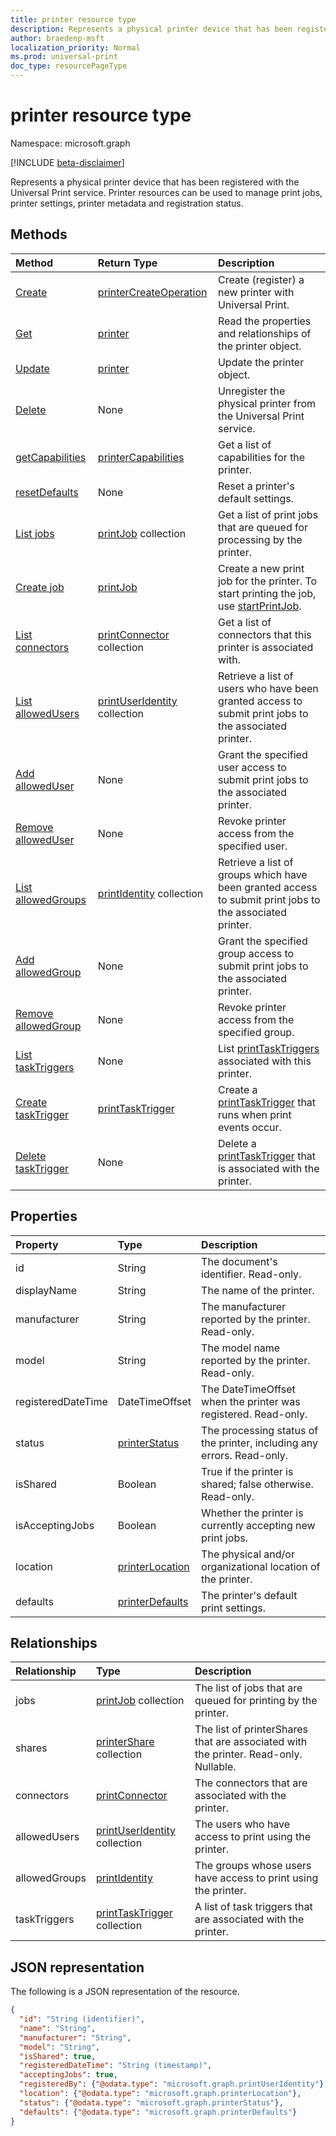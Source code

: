```yaml
---
title: printer resource type
description: Represents a physical printer device that has been registered with the Universal Print service. Printer resources can be used to manage print jobs, printer settings, printer metadata and registration status.
author: braedenp-msft
localization_priority: Normal
ms.prod: universal-print
doc_type: resourcePageType
---
```


# printer resource type

Namespace: microsoft.graph

[!INCLUDE [beta-disclaimer](../../includes/beta-disclaimer.md)]

Represents a physical printer device that has been registered with the Universal Print service. Printer resources can be used to manage print jobs, printer settings, printer metadata and registration status.

## Methods

| Method       | Return Type | Description |
|:-------------|:------------|:------------|
| [Create](../api/printer-create.md) | [printerCreateOperation](printerCreateOperation.md) | Create (register) a new printer with Universal Print. |
| [Get](../api/printer-get.md) | [printer](printer.md) | Read the properties and relationships of the printer object. |
| [Update](../api/printer-update.md) | [printer](printer.md) | Update the printer object. |
| [Delete](../api/printer-delete.md) | None | Unregister the physical printer from the Universal Print service. |
| [getCapabilities](../api/printer-getcapabilities.md) | [printerCapabilities](printercapabilities.md) | Get a list of capabilities for the printer. |
| [resetDefaults](../api/printer-resetdefaults.md) | None | Reset a printer's default settings. |
| [List jobs](../api/printer-list-jobs.md) | [printJob](printjob.md) collection | Get a list of print jobs that are queued for processing by the printer. |
| [Create job](../api/printer-post-jobs.md) | [printJob](printjob.md) | Create a new print job for the printer. To start printing the job, use [startPrintJob](../api/printjob-startprintjob.md). |
| [List connectors](../api/printer-list-connectors.md) | [printConnector](printconnector.md) collection | Get a list of connectors that this printer is associated with. |
| [List allowedUsers](../api/printer-list-allowedusers.md) | [printUserIdentity](printuseridentity.md) collection | Retrieve a list of users who have been granted access to submit print jobs to the associated printer. |
| [Add allowedUser](../api/printer-post-allowedusers.md) | None | Grant the specified user access to submit print jobs to the associated printer. |
| [Remove allowedUser](../api/printer-delete-alloweduser.md) | None | Revoke printer access from the specified user. |
| [List allowedGroups](../api/printer-list-allowedgroups.md) | [printIdentity](printidentity.md) collection | Retrieve a list of groups which have been granted access to submit print jobs to the associated printer. |
| [Add allowedGroup](../api/printer-post-allowedgroups.md) | None | Grant the specified group access to submit print jobs to the associated printer. |
| [Remove allowedGroup](../api/printer-delete-allowedgroup.md) | None | Revoke printer access from the specified group. |
| [List taskTriggers](../api/printer-list-tasktriggers.md) | None | List [printTaskTriggers](printtasktrigger.md) associated with this printer. |
| [Create taskTrigger](../api/printer-post-tasktriggers.md) | [printTaskTrigger](printtasktrigger.md) | Create a [printTaskTrigger](printtasktrigger.md) that runs when print events occur. |
| [Delete taskTrigger](../api/printer-delete-tasktrigger.md) | None | Delete a [printTaskTrigger](printtasktrigger.md) that is associated with the printer. |

## Properties
| Property     | Type        | Description |
|:-------------|:------------|:------------|
|id|String|The document's identifier. Read-only.|
|displayName|String|The name of the printer.|
|manufacturer|String|The manufacturer reported by the printer. Read-only.|
|model|String|The model name reported by the printer. Read-only.|
|registeredDateTime|DateTimeOffset|The DateTimeOffset when the printer was registered. Read-only.|
|status|[printerStatus](printerstatus.md)|The processing status of the printer, including any errors. Read-only.|
|isShared|Boolean|True if the printer is shared; false otherwise. Read-only.|
|isAcceptingJobs|Boolean|Whether the printer is currently accepting new print jobs.|
|location|[printerLocation](printerlocation.md)|The physical and/or organizational location of the printer.|
|defaults|[printerDefaults](printerdefaults.md)|The printer's default print settings.|

## Relationships
| Relationship | Type        | Description |
|:-------------|:------------|:------------|
|jobs|[printJob](printjob.md) collection| The list of jobs that are queued for printing by the printer.|
|shares|[printerShare](printershare.md) collection| The list of printerShares that are associated with the printer. Read-only. Nullable.|
|connectors|[printConnector](printconnector.md)|The connectors that are associated with the printer.|
|allowedUsers|[printUserIdentity](printuseridentity.md) collection|The users who have access to print using the printer.|
|allowedGroups|[printIdentity](printidentity.md)|The groups whose users have access to print using the printer.|
|taskTriggers|[printTaskTrigger](printtasktrigger.md) collection|A list of task triggers that are associated with the printer.|

## JSON representation

The following is a JSON representation of the resource.

<!-- {
  "blockType": "resource",
  "optionalProperties": [

  ],
  "@odata.type": "microsoft.graph.printer",
  "keyProperty": "id",
  "baseType":"microsoft.graph.entity"
}-->

```json
{
  "id": "String (identifier)",
  "name": "String",
  "manufacturer": "String",
  "model": "String",
  "isShared": true,
  "registeredDateTime": "String (timestamp)",
  "acceptingJobs": true,
  "registeredBy": {"@odata.type": "microsoft.graph.printUserIdentity"},
  "location": {"@odata.type": "microsoft.graph.printerLocation"},
  "status": {"@odata.type": "microsoft.graph.printerStatus"},
  "defaults": {"@odata.type": "microsoft.graph.printerDefaults"}
}
```

<!-- uuid: 8fcb5dbc-d5aa-4681-8e31-b001d5168d79
2015-10-25 14:57:30 UTC -->
<!-- {
  "type": "#page.annotation",
  "description": "printer resource",
  "keywords": "",
  "section": "documentation",
  "tocPath": ""
}-->


